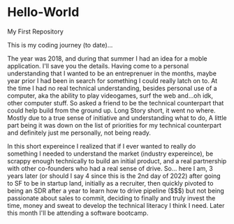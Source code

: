 # Hello-World
My First Repository

This is my coding journey (to date)...

The year was 2018, and during that summer I had an idea for a moble application. I'll save you the details. Having come to a personal understanding that I wanted to be an entreprenuer in the months, maybe year prior I had been in search for something I could really latch on to. At the time I had no real technical understanding, besides personal use of a computer, aka the ability to play videogames, surf the web and...oh idk, other computer stuff. So asked a friend to be the technical counterpart that could help build from the ground up. Long Story short, it went no where. Mostly due to a true sense of initiative and understanding what to do, A little part being it was down on the list of priorities for my technical counterpart and definitely just me personally, not being ready.

In this short expereince I realized that if I ever wanted to really do something I needed to understand the market (industry expereince), be scrappy enough technically to build an initial product, and a real partnership with other co-founders who had a real sense of drive. So... here I am, 3 years later (or should I say 4 since this is the 2nd day of 2022) after going to SF to be in startup land, initially as a recruiter, then quickly pivoted to being an SDR after a year to learn how to drive pipeline ($$$) but not being passionate about sales to commit, deciding to finally and truly invest the time, money and sweat to develop the technical literacy I think I need. Later this month I'll be attending a software bootcamp. 
